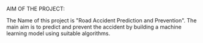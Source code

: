 AIM OF THE PROJECT:

The Name of this project is "Road Accident Prediction and Prevention". The main aim is to predict and prevent the accident by building a machine learning model using suitable algorithms.
